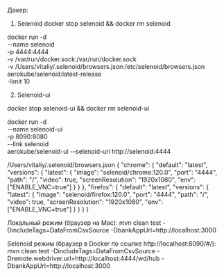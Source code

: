 Докер:

1) Selenoid
docker stop selenoid && docker rm selenoid

docker run -d \
--name selenoid \
-p 4444:4444 \
-v /var/run/docker.sock:/var/run/docker.sock \
-v /Users/vitaliy/.selenoid/browsers.json:/etc/selenoid/browsers.json \
aerokube/selenoid:latest-release \
-limit 10

2) Selenoid-ui

docker stop selenoid-ui && docker rm selenoid-ui

docker run -d \
--name selenoid-ui \
-p 8090:8080 \
--link selenoid \
aerokube/selenoid-ui --selenoid-uri http://selenoid:4444

/Users/vitaliy/.selenoid/browsers.json
{
"chrome": {
"default": "latest",
"versions": {
"latest": {
"image": "selenoid/chrome:120.0",
"port": "4444",
"path": "/",
"video": true,
"screenResolution": "1920x1080",
"env": ["ENABLE_VNC=true"]
}
}
},
"firefox": {
"default": "latest",
"versions": {
"latest": {
"image": "selenoid/firefox:120.0",
"port": "4444",
"path": "/",
"video": true,
"screenResolution": "1920x1080",
"env": ["ENABLE_VNC=true"]
}
}
}
}



Локальный режим (браузер на Mac):
mvn clean test -DincludeTags=DataFromCsvSource -DbankAppUrl=http://localhost:3000

Selenoid режим (браузер в Docker по ссылке http://localhost:8090/#/):
mvn clean test -DincludeTags=DataFromCsvSource -Dremote.webdriver.url=http://localhost:4444/wd/hub -DbankAppUrl=http://localhost:3000
